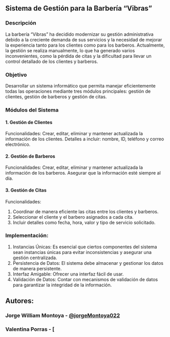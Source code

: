 ## Sistema de Gestión para la Barbería “Vibras”

### Descripción
La barbería “Vibras” ha decidido modernizar su gestión administrativa debido a la creciente demanda de sus servicios y la necesidad de mejorar la experiencia tanto para los clientes como para los barberos. Actualmente, la gestión se realiza manualmente, lo que ha generado varios inconvenientes, como la pérdida de citas y la dificultad para llevar un control detallado de los clientes y barberos.
### Objetivo
Desarrollar un sistema informático que permita manejar eficientemente todas las operaciones mediante tres módulos principales: gestión de clientes, gestión de barberos y gestión de citas.

### Módulos del Sistema
#### 1. Gestión de Clientes
Funcionalidades:
Crear, editar, eliminar y mantener actualizada la información de los clientes.
Detalles a incluir: nombre, ID, teléfono y correo electrónico.
#### 2. Gestión de Barberos
Funcionalidades:
Crear, editar, eliminar y mantener actualizada la información de los barberos.
Asegurar que la información esté siempre al día.
#### 3. Gestión de Citas
Funcionalidades:
1. Coordinar de manera eficiente las citas entre los clientes y barberos.
1. Seleccionar el cliente y el barbero asignados a cada cita.
3. Incluir detalles como fecha, hora, valor y tipo de servicio solicitado.
### Implementación:
1. Instancias Únicas: Es esencial que ciertos componentes del sistema sean instancias únicas para evitar inconsistencias y asegurar una gestión centralizada.
2. Persistencia de Datos: El sistema debe almacenar y gestionar los datos de manera persistente.
3. Interfaz Amigable: Ofrecer una interfaz fácil de usar.
4. Validación de Datos: Contar con mecanismos de validación de datos para garantizar la integridad de la información.

## Autores:
### Jorge William Montoya  - [@jorgeMontoya022](https://github.com/jorgeMontoya022)
### Valentina Porras - [
